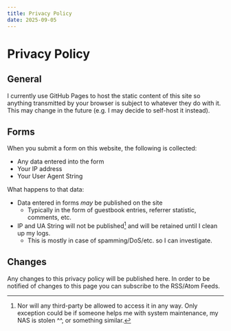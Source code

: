 ```yaml
---
title: Privacy Policy
date: 2025-09-05
---
```


# Privacy Policy
## General

I currently use GitHub Pages to host the static content of this site so anything transmitted by your browser is subject to whatever they do with it. This may change in the future (e.g. I may decide to self-host it instead).

## Forms
When you submit a form on this website, the following is collected:
- Any data entered into the form
- Your IP address
- Your User Agent String

What happens to that data:
- Data entered in forms *may* be published on the site
  - Typically in the form of guestbook entries, referrer statistic, comments, etc.
- IP and UA String will not be published[^1] and will be retained until I clean up my logs.
  - This is mostly in case of spamming/DoS/etc. so I can investigate.

[^1]: Nor will any third-party be allowed to access it in any way. Only exception could be if someone helps me with system maintenance, my NAS is stolen ^^, or something similar.

## Changes

Any changes to this privacy policy will be published here.
In order to be notified of changes to this page you can subscribe to the RSS/Atom Feeds.
